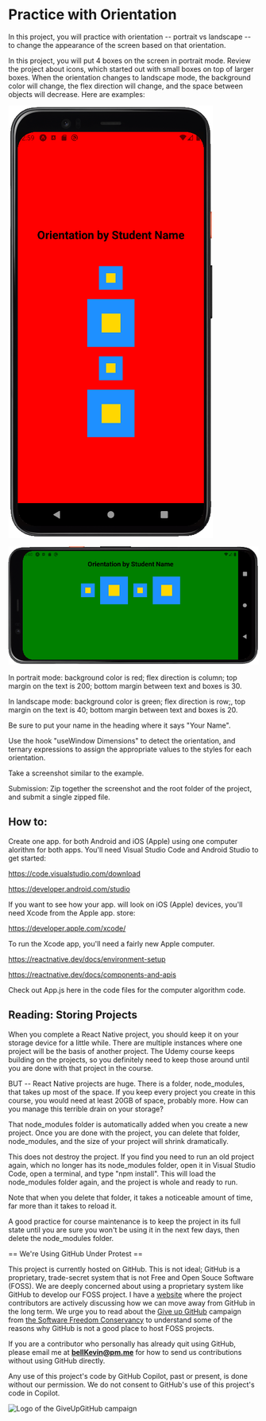 # Practice with Orientation

In this project, you will practice with orientation -- portrait vs landscape -- to change the appearance of the screen based on that orientation.

In this project, you will put 4 boxes on the screen in portrait mode. Review the project about icons, which started out with small boxes on top of larger boxes. When the orientation changes to landscape mode, the background color will change, the flex direction will change, and the space between objects will decrease. Here are examples:

![orientation-portrait.PNG](https://github.com/bell-kevin/practicePhoneScreenOrientationCode/blob/main/assets/pics/orientation-portrait.PNG) 

![orientation-landscape.PNG](https://github.com/bell-kevin/practicePhoneScreenOrientationCode/blob/main/assets/pics/orientation-landscape.PNG)

In portrait mode: background color is red; flex direction is column; top margin on the text is 200; bottom margin between text and boxes is 30.

In landscape mode: background color is green; flex direction is row;, top margin on the text is 40; bottom margin between text and boxes is 20.

Be sure to put your name in the heading where it says "Your Name".

Use the hook "useWindow Dimensions" to detect the orientation, and ternary expressions to assign the appropriate values to the styles for each orientation.

Take a screenshot similar to the example.

 

Submission: Zip together the screenshot and the root folder of the project, and submit a single zipped file.

## How to:

Create one app. for both Android and iOS (Apple) using one computer alorithm for both apps. You'll need Visual Studio Code and Android Studio to get started:

https://code.visualstudio.com/download

https://developer.android.com/studio

If you want to see how your app. will look on iOS (Apple) devices, you'll need Xcode from the Apple app. store:

https://developer.apple.com/xcode/

To run the Xcode app, you'll need a fairly new Apple computer.

https://reactnative.dev/docs/environment-setup

https://reactnative.dev/docs/components-and-apis

Check out App.js here in the code files for the computer algorithm code.

## Reading: Storing Projects

When you complete a React Native project, you should keep it on your storage device for a little while. There are multiple instances where one project will be the basis of another project. The Udemy course keeps building on the projects, so you definitely need to keep those around until you are done with that project in the course.

BUT -- React Native projects are huge. There is a folder, node_modules, that takes up most of the space. If you keep every project you create in this course, you would need at least 20GB of space, probably more. How can you manage this terrible drain on your storage?

That node_modules folder is automatically added when you create a new project. Once you are done with the project, you can delete that folder, node_modules, and the size of your project will shrink dramatically.

This does not destroy the project. If you find you need to run an old project again, which no longer has its node_modules folder, open it in Visual Studio Code, open a terminal, and type "npm install". This will load the node_modules folder again, and the project is whole and ready to run.

Note that when you delete that folder, it takes a noticeable amount of time, far more than it takes to reload it.

A good practice for course maintenance is to keep the project in its full state until you are sure you won't be using it in the next few days, then delete the node_modules folder.

== We're Using GitHub Under Protest ==

This project is currently hosted on GitHub.  This is not ideal; GitHub is a
proprietary, trade-secret system that is not Free and Open Souce Software
(FOSS).  We are deeply concerned about using a proprietary system like GitHub
to develop our FOSS project. I have a [website](https://bellKevin.me) where the
project contributors are actively discussing how we can move away from GitHub
in the long term.  We urge you to read about the [Give up GitHub](https://GiveUpGitHub.org) campaign 
from [the Software Freedom Conservancy](https://sfconservancy.org) to understand some of the reasons why GitHub is not 
a good place to host FOSS projects.

If you are a contributor who personally has already quit using GitHub, please
email me at **bellKevin@pm.me** for how to send us contributions without
using GitHub directly.

Any use of this project's code by GitHub Copilot, past or present, is done
without our permission.  We do not consent to GitHub's use of this project's
code in Copilot.

![Logo of the GiveUpGitHub campaign](https://sfconservancy.org/img/GiveUpGitHub.png)
